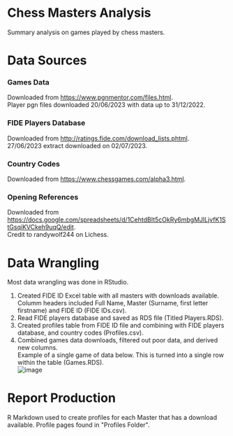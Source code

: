  # Chess Masters Analysis
 Summary analysis on games played by chess masters.

 # Data Sources

 ### Games Data
 Downloaded from https://www.pgnmentor.com/files.html.   
 Player pgn files downloaded 20/06/2023 with data up to 31/12/2022.

 ### FIDE Players Database
 Downloaded from http://ratings.fide.com/download_lists.phtml.  
 27/06/2023 extract downloaded on 02/07/2023.

 ### Country Codes
 Downloaded from https://www.chessgames.com/alpha3.html.

 ### Opening References
 Downloaded from https://docs.google.com/spreadsheets/d/1CehtdBIt5cOkRy6mbgMJlLjvfK1StGsqiKVCkeh9uqQ/edit.  
 Credit to randywolf244 on Lichess.

 # Data Wrangling
 Most data wrangling was done in RStudio.

 1) Created FIDE ID Excel table with all masters with downloads available. Columm headers included Full Name, Master (Surname, first letter firstname) and FIDE ID (FIDE IDs.csv).
 2) Read FIDE players database and saved as RDS file (Titled Players.RDS).
 3) Created profiles table from FIDE ID file and combining with FIDE players database, and country codes (Profiles.csv).
 4) Combined games data downloads, filtered out poor data, and derived new columns.  
    Example of a single game of data below. This is turned into a single row within the table (Games.RDS).  
    ![image](https://github.com/tomhook2/Chess-Masters-Analysis/assets/119594235/af3c66a8-59c8-4f08-9361-ed0b3edfbf6e)  

# Report Production
R Markdown used to create profiles for each Master that has a download available. Profile pages found in "Profiles Folder".
